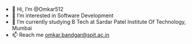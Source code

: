 - 👋 Hi, I’m @Omkar512
- 👀 I’m interested in Software Development
- 🌱 I’m currently studying B Tech at Sardar Patel Institute Of Technology, Mumbai
- 📫 Reach me omkar.bandgar@spit.ac.in

<!---
Omkar512/Omkar512 is a ✨ special ✨ repository because its `README.md` (this file) appears on your GitHub profile.
You can click the Preview link to take a look at your changes.
--->
